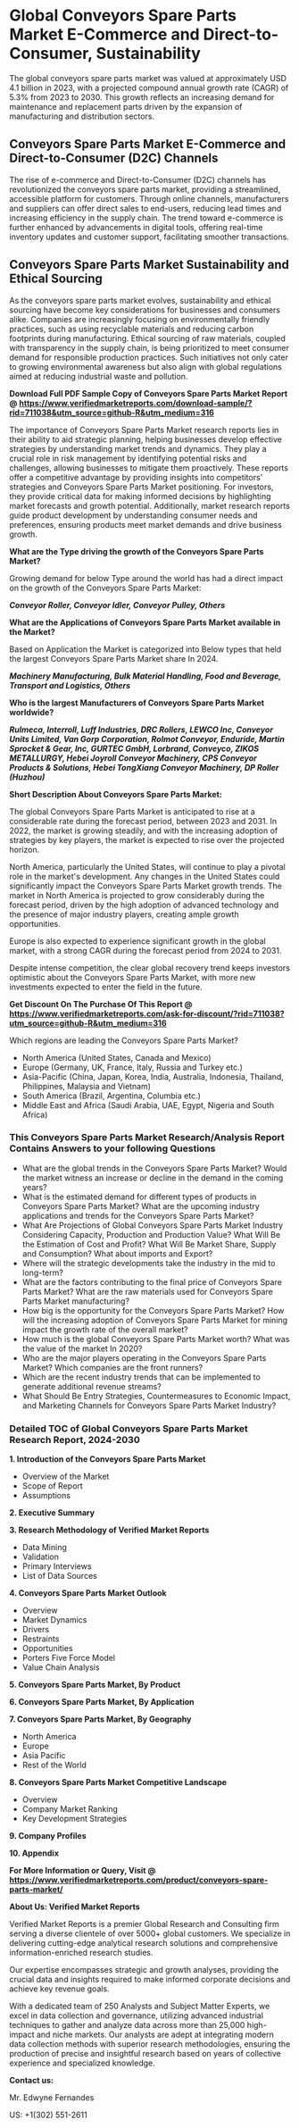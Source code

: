 <h1>Global Conveyors Spare Parts Market E-Commerce and Direct-to-Consumer, Sustainability</h1><p class=""><p>The global conveyors spare parts market was valued at approximately USD 4.1 billion in 2023, with a projected compound annual growth rate (CAGR) of 5.3% from 2023 to 2030. This growth reflects an increasing demand for maintenance and replacement parts driven by the expansion of manufacturing and distribution sectors.</p><h2>Conveyors Spare Parts Market E-Commerce and Direct-to-Consumer (D2C) Channels</h2><p>The rise of e-commerce and Direct-to-Consumer (D2C) channels has revolutionized the conveyors spare parts market, providing a streamlined, accessible platform for customers. Through online channels, manufacturers and suppliers can offer direct sales to end-users, reducing lead times and increasing efficiency in the supply chain. The trend toward e-commerce is further enhanced by advancements in digital tools, offering real-time inventory updates and customer support, facilitating smoother transactions.</p><h2>Conveyors Spare Parts Market Sustainability and Ethical Sourcing</h2><p>As the conveyors spare parts market evolves, sustainability and ethical sourcing have become key considerations for businesses and consumers alike. Companies are increasingly focusing on environmentally friendly practices, such as using recyclable materials and reducing carbon footprints during manufacturing. Ethical sourcing of raw materials, coupled with transparency in the supply chain, is being prioritized to meet consumer demand for responsible production practices. Such initiatives not only cater to growing environmental awareness but also align with global regulations aimed at reducing industrial waste and pollution.</p></p><p class=""><strong>Download Full PDF Sample Copy of Conveyors Spare Parts Market Report @ <a href="https://www.verifiedmarketreports.com/download-sample/?rid=711038&utm_source=github-R&utm_medium=316" target="_blank">https://www.verifiedmarketreports.com/download-sample/?rid=711038&utm_source=github-R&utm_medium=316</a></strong></p><p>The importance of&nbsp;Conveyors Spare Parts Market research reports lies in their ability to aid strategic planning, helping businesses develop effective strategies by understanding market trends and dynamics. They play a crucial role in risk management by identifying potential risks and challenges, allowing businesses to mitigate them proactively. These reports offer a competitive advantage by providing insights into competitors' strategies and Conveyors Spare Parts Market positioning. For investors, they provide critical data for making informed decisions by highlighting market forecasts and growth potential. Additionally, market research reports guide product development by understanding consumer needs and preferences, ensuring products meet market demands and drive business growth.</p><p><strong>What are the&nbsp;Type driving the growth of the Conveyors Spare Parts Market?</strong></p><p id="" class="">Growing demand for below Type around the world has had a direct impact on the growth of the Conveyors Spare Parts Market:</p><p class=""><em><strong>Conveyor Roller, Conveyor Idler, Conveyor Pulley, Others</strong></em></p><p class=""><strong>What are the&nbsp;Applications&nbsp;of Conveyors Spare Parts Market available in the Market?</strong></p><p id="" class="">Based on Application the Market is categorized into Below types that held the largest Conveyors Spare Parts Market share In 2024.</p><p class=""><em><strong>Machinery Manufacturing, Bulk Material Handling, Food and Beverage, Transport and Logistics, Others</strong></em></p><p class=""><strong>Who is the largest Manufacturers of Conveyors Spare Parts Market worldwide?</strong></p><p><em><strong>Rulmeca, Interroll, Luff Industries, DRC Rollers, LEWCO Inc, Conveyor Units Limited, Van Gorp Corporation, Rolmot Conveyor, Enduride, Martin Sprocket & Gear, Inc, GURTEC GmbH, Lorbrand, Conveyco, ZIKOS METALLURGY, Hebei Joyroll Conveyor Machinery, CPS Conveyor Products & Solutions, Hebei TongXiang Conveyor Machinery, DP Roller (Huzhou)</strong></em></p><p id="" class=""><strong>Short Description About Conveyors Spare Parts Market:</strong></p><p>The global Conveyors Spare Parts Market is anticipated to rise at a considerable rate during the forecast period, between 2023 and 2031. In 2022, the market is growing steadily, and with the increasing adoption of strategies by key players, the market is expected to rise over the projected horizon.</p><p>North America, particularly the United States, will continue to play a pivotal role in the market's development. Any changes in the United States could significantly impact the Conveyors Spare Parts Market growth trends. The market in North America is projected to grow considerably during the forecast period, driven by the high adoption of advanced technology and the presence of major industry players, creating ample growth opportunities.</p><p>Europe is also expected to experience significant growth in the global market, with a strong CAGR during the forecast period from 2024 to 2031.</p><p>Despite intense competition, the clear global recovery trend keeps investors optimistic about the Conveyors Spare Parts Market, with more new investments expected to enter the field in the future.</p><p id="" class=""><strong>Get Discount On The Purchase Of This Report @ <a href="https://www.verifiedmarketreports.com/ask-for-discount/?rid=711038?utm_source=github-R&utm_medium=316" target="_blank">https://www.verifiedmarketreports.com/ask-for-discount/?rid=711038?utm_source=github-R&utm_medium=316</a></strong></p><p class="">Which regions are leading the Conveyors Spare Parts Market?</p><ul><li>North America (United States, Canada and Mexico)</li><li>Europe (Germany, UK, France, Italy, Russia and Turkey etc.)</li><li>Asia-Pacific (China, Japan, Korea, India, Australia, Indonesia, Thailand, Philippines, Malaysia and Vietnam)</li><li>South America (Brazil, Argentina, Columbia etc.)</li><li>Middle East and Africa (Saudi Arabia, UAE, Egypt, Nigeria and South Africa)</li></ul><h3 id="" class="">This Conveyors Spare Parts Market Research/Analysis Report Contains Answers to your following Questions</h3><ul><li>What are the global trends in the Conveyors Spare Parts Market? Would the market witness an increase or decline in the demand in the coming years?</li><li>What is the estimated demand for different types of products in Conveyors Spare Parts Market? What are the upcoming industry applications and trends for the Conveyors Spare Parts Market?</li><li>What Are Projections of Global Conveyors Spare Parts Market Industry Considering Capacity, Production and Production Value? What Will Be the Estimation of Cost and Profit? What Will Be Market Share, Supply and Consumption? What about imports and Export?</li><li>Where will the strategic developments take the industry in the mid to long-term?</li><li>What are the factors contributing to the final price of Conveyors Spare Parts Market? What are the raw materials used for Conveyors Spare Parts Market manufacturing?</li><li>How big is the opportunity for the Conveyors Spare Parts Market? How will the increasing adoption of Conveyors Spare Parts Market for mining impact the growth rate of the overall market?</li><li>How much is the global Conveyors Spare Parts Market worth? What was the value of the market In 2020?</li><li>Who are the major players operating in the Conveyors Spare Parts Market? Which companies are the front runners?</li><li>Which are the recent industry trends that can be implemented to generate additional revenue streams?</li><li>What Should Be Entry Strategies, Countermeasures to Economic Impact, and Marketing Channels for Conveyors Spare Parts Market Industry?</li></ul><h3 id="" class="">Detailed TOC of Global Conveyors Spare Parts Market Research Report, 2024-2030</h3><p id="" class=""><strong>1. Introduction of the Conveyors Spare Parts Market</strong></p><ul><li>Overview of the Market</li><li>Scope of Report</li><li>Assumptions</li></ul><p id="" class=""><strong>2. Executive Summary</strong></p><p id="" class=""><strong>3. Research Methodology of Verified Market Reports</strong></p><ul><li>Data Mining</li><li>Validation</li><li>Primary Interviews</li><li>List of Data Sources</li></ul><p id="" class=""><strong>4. Conveyors Spare Parts Market Outlook</strong></p><ul><li>Overview</li><li>Market Dynamics</li><li>Drivers</li><li>Restraints</li><li>Opportunities</li><li>Porters Five Force Model</li><li>Value Chain Analysis</li></ul><p id="" class=""><strong>5. Conveyors Spare Parts Market, By Product</strong></p><p id="" class=""><strong>6. Conveyors Spare Parts Market, By Application</strong></p><p id="" class=""><strong>7. Conveyors Spare Parts Market, By Geography</strong></p><ul><li>North America</li><li>Europe</li><li>Asia Pacific</li><li>Rest of the World</li></ul><p id="" class=""><strong>8. Conveyors Spare Parts Market Competitive Landscape</strong></p><ul><li>Overview</li><li>Company Market Ranking</li><li>Key Development Strategies</li></ul><p id="" class=""><strong>9. Company Profiles</strong></p><p id="" class=""><strong>10. Appendix</strong></p><p id="" class=""><strong>For More Information or Query, Visit @ <a href="https://www.verifiedmarketreports.com/product/conveyors-spare-parts-market/" target="_blank">https://www.verifiedmarketreports.com/product/conveyors-spare-parts-market/</a></strong></p><p id="" class=""><strong>About Us: Verified Market Reports</strong></p><p id="" class="">Verified Market Reports is a premier Global Research and Consulting firm serving a diverse clientele of over 5000+ global customers. We specialize in delivering cutting-edge analytical research solutions and comprehensive information-enriched research studies.</p><p id="" class="">Our expertise encompasses strategic and growth analyses, providing the crucial data and insights required to make informed corporate decisions and achieve key revenue goals.</p><p id="" class="">With a dedicated team of 250 Analysts and Subject Matter Experts, we excel in data collection and governance, utilizing advanced industrial techniques to gather and analyze data across more than 25,000 high-impact and niche markets. Our analysts are adept at integrating modern data collection methods with superior research methodologies, ensuring the production of precise and insightful research based on years of collective experience and specialized knowledge.</p><p id="" class=""><strong>Contact us:</strong></p><p id="" class="">Mr. Edwyne Fernandes</p><p id="" class="">US: +1(302) 551-2611</p>